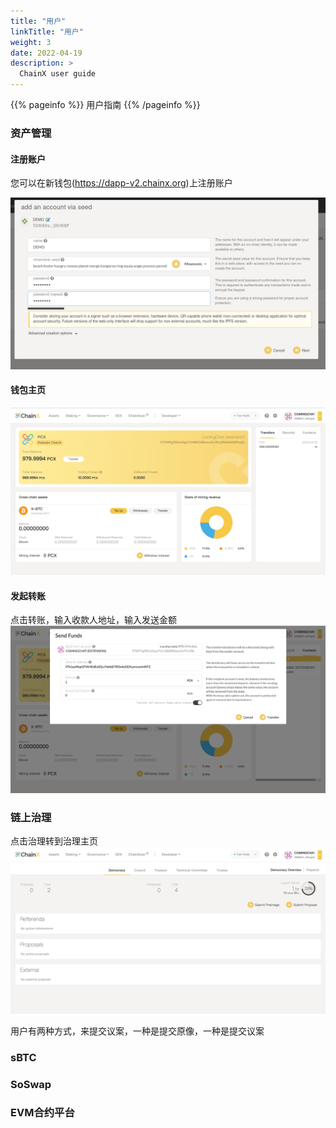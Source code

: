 ```yaml
---
title: "用户"
linkTitle: "用户"
weight: 3
date: 2022-04-19
description: >
  ChainX user guide
---
```


{{% pageinfo %}}
用户指南
{{% /pageinfo %}}


### 资产管理

#### 注册账户
您可以在新钱包(https://dapp-v2.chainx.org)上注册账户

![](/images/add-account.png)

#### 钱包主页
![](/images/homepage.png)

#### 发起转账

点击转账，输入收款人地址，输入发送金额
![](/images/transfer.png)

### 链上治理
点击治理转到治理主页
![](/images/goverment_homepage.png)

用户有两种方式，来提交议案，一种是提交原像，一种是提交议案


### sBTC

### SoSwap

### EVM合约平台